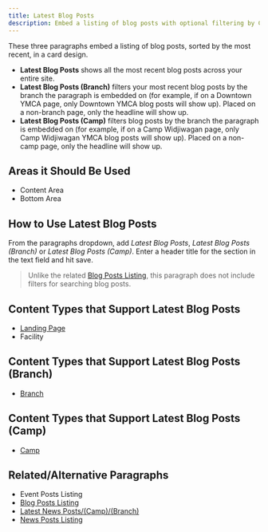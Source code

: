 ```yaml
---
title: Latest Blog Posts
description: Embed a listing of blog posts with optional filtering by Camp/Branch.
---
```


These three paragraphs embed a listing of blog posts, sorted by the most recent, in a card design.

* **Latest Blog Posts** shows all the most recent blog posts across your entire site.
* **Latest Blog Posts (Branch)** filters your most recent blog posts by the branch the paragraph is embedded on (for example, if on a Downtown YMCA page, only Downtown YMCA blog posts will show up). Placed on a non-branch page, only the headline will show up.
* **Latest Blog Posts (Camp)** filters blog posts by the branch the paragraph is embedded on (for example, if on a Camp Widjiwagan page, only Camp Widjiwagan YMCA blog posts will show up). Placed on a non-camp page, only the headline will show up.

## Areas it Should Be Used

* Content Area
* Bottom Area

## How to Use Latest Blog Posts

From the paragraphs dropdown, add *Latest Blog Posts*, *Latest Blog Posts (Branch)* or *Latest Blog Posts (Camp)*. Enter a header title for the section in the text field and hit save.

> Unlike the related [Blog Posts Listing](../blog-posts-listing), this paragraph does not include filters for searching blog posts.

## Content Types that Support Latest Blog Posts

* [Landing Page](../../content-types/landing-page)
* Facility

## Content Types that Support Latest Blog Posts (Branch)

* [Branch](../../content-types/branch)

## Content Types that Support Latest Blog Posts (Camp)

* [Camp](../../content-types/camp)

## Related/Alternative Paragraphs

* Event Posts Listing
* [Blog Posts Listing](../blog-posts-listing)
* [Latest News Posts/(Camp)/(Branch)](../latest-news-posts)
* [News Posts Listing](../news-posts-listing)

